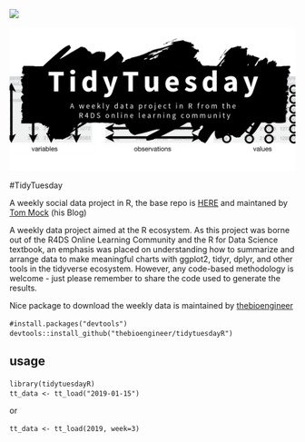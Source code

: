 [![](https://img.shields.io/github/last-commit/MattBixley/tidy_tuesday.svg)](https://github.com/MattBixley/tidy_tuesday/commits/master)

![](https://github.com/MattBixley/tidy_tuesday/blob/master/resources/tt_logo.png)

#TidyTuesday

A weekly social data project in R, the base repo is [HERE](https://github.com/rfordatascience/tidytuesday) and maintaned by [Tom Mock](https://themockup.blog/) (his Blog)

A weekly data project aimed at the R ecosystem. As this project was borne out of the R4DS Online Learning Community and the R for Data Science textbook, an emphasis was placed on understanding how to summarize and arrange data to make meaningful charts with ggplot2, tidyr, dplyr, and other tools in the tidyverse ecosystem. However, any code-based methodology is welcome - just please remember to share the code used to generate the results.

Nice package to download the weekly data is maintained by [thebioengineer](https://github.com/thebioengineer/tidytuesdayR)

`#install.packages("devtools")`  
`devtools::install_github("thebioengineer/tidytuesdayR")`

## usage

`library(tidytuesdayR)`  
`tt_data <- tt_load("2019-01-15")`

or

`tt_data <- tt_load(2019, week=3)`
